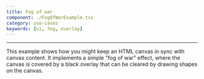 ```yaml
---
title: Fog of war
component: ./FogOfWarExample.tsx
category: use-cases
keywords: [ui, fog, overlay]
---
```


---

This example shows how you might keep an HTML canvas in sync with canvas content. It implements a simple "fog of war" effect, where the canvas is covered by a black overlay that can be cleared by drawing shapes on the canvas.
